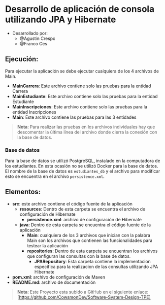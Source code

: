 # Desarrollo de aplicación de consola utilizando JPA y Hibernate
- Desarrollado por:
    - @Agustin Crespo
    - @Franco Ces 

## Ejecución:
Para ejecutar la aplicación se debe ejecutar cualquiera de los 4 archivos de Main.

- **MainCarrera**: Este archivo contiene solo las pruebas para la entidad Carrera
- **MainEstudiante**: Este archivo contiene solo las pruebas para la entidad Estudiante
- **MainInscripciones**: Este archivo contiene solo las pruebas para la entidad Inscripciones
- **Main**: Este archivo contiene las pruebas para las 3 entidades

> **Nota**: Para realizar las pruebas en los archivos individuales hay que descomentar la última línea del archivo donde cierra la conexión con la base de datos.

### Base de datos
Para la base de datos se utilizó PostgreSQL, instalado en la computadora de los estudiantes. En esta ocasión no se utilizó Docker para la base de datos. El nombre de la base de datos es `estudiantes_db` y el archivo para modificar esto se encuentra en el archivo `persistence.xml`.


## Elementos:
- **src**: este archivo contiene el código fuente de la aplicación
    - **resources**: Dentro de esta carpeta se encuentra el archivo de configuración de Hibernate
        - **persistence.xml**: archivo de configuración de Hibernate
    - **java**: Dentro de esta carpeta se encuentra el código fuente de la aplicación
        - **Main**: cualquiera de los 3 archivos que inician con la palabra Main son los archivos que contienen las funcionalidades para testear la aplicación
        - **repositories**: Dentro de esta carpeta se encuentran los archivos que configuran las consultas con la base de datos. 
            - **JPARepository**: Esta carpeta contiene la implementacion especifica para la realizacion de las consultas utilizando JPA Hibernate 
- **pom.xml**: archivo de configuración de Maven
- **README.md**: archivo de documentación

> **Nota**: Este Proyecto esta subido a GitHub en el siguiente enlace: [https://github.com/CowsmonDev/Software-System-Design-TPE]
